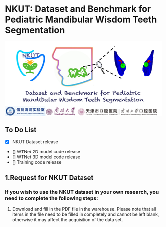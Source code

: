 # NKUT: Dataset and Benchmark for Pediatric Mandibular Wisdom Teeth Segmentation
![NKUT_logo](./logo.jpg)

## To Do List
- [X] NKUT Dataset release
- [] WTNet 2D model code release
- [] WTNet 3D model code release
- [] Training code release

## 1.Request for NKUT Dataset
### If you wish to use the NKUT dataset in your own research, you need to complete the following steps:
1. Download and fill in the PDF file in the warehouse. Please note that all items in the file need to be filled in completely and cannot be left blank, otherwise it may affect the acquisition of the data set.
